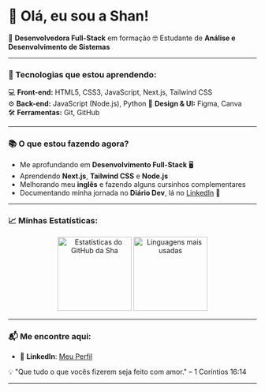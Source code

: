 # 👋 Olá, eu sou a Shan!

🎯 **Desenvolvedora Full-Stack** em formação
🤓 Estudante de **Análise e Desenvolvimento de Sistemas**

---

### 🚀 Tecnologias que estou aprendendo:  
💻 **Front-end:** HTML5, CSS3, JavaScript, Next.js, Tailwind CSS  
⚙️ **Back-end:** JavaScript (Node.js), Python
🎨 **Design & UI:** Figma, Canva  
🛠️ **Ferramentas:** Git, GitHub  

---

### 📚 O que estou fazendo agora?
- Me aprofundando em **Desenvolvimento Full-Stack** 🖥️  
- Aprendendo **Next.js**, **Tailwind CSS** e **Node.js**  
- Melhorando meu **inglês** e fazendo alguns cursinhos complementares
- Documentando minha jornada no **Diário Dev**, lá no [LinkedIn](www.linkedin.com/in/shanakellydelima) 🚀  

---

### 📈 Minhas Estatísticas:

<div align="center">
  <img src="https://github-readme-stats.vercel.app/api?username=shanakellyy&show_icons=true&title_color=556b2f&text_color=4f4f4f&icon_color=6b8e23&bg_color=ffffff" alt="Estatísticas do GitHub da Sha" height="150px"/>
  <img src="https://github-readme-stats.vercel.app/api/top-langs/?username=shanakellyy&layout=compact&title_color=556b2f&text_color=4f4f4f&bg_color=ffffff" alt="Linguagens mais usadas" height="150px"/>
</div>

---

### 📬 Me encontre aqui:
- 💬 **LinkedIn**: [Meu Perfil](https://linkedin.com/in/shanakellydelima)

💡 "Que tudo o que vocês fizerem seja feito com amor." – 1 Coríntios 16:14

---

